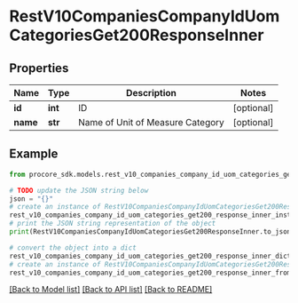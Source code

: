 # RestV10CompaniesCompanyIdUomCategoriesGet200ResponseInner


## Properties

Name | Type | Description | Notes
------------ | ------------- | ------------- | -------------
**id** | **int** | ID | [optional] 
**name** | **str** | Name of Unit of Measure Category | [optional] 

## Example

```python
from procore_sdk.models.rest_v10_companies_company_id_uom_categories_get200_response_inner import RestV10CompaniesCompanyIdUomCategoriesGet200ResponseInner

# TODO update the JSON string below
json = "{}"
# create an instance of RestV10CompaniesCompanyIdUomCategoriesGet200ResponseInner from a JSON string
rest_v10_companies_company_id_uom_categories_get200_response_inner_instance = RestV10CompaniesCompanyIdUomCategoriesGet200ResponseInner.from_json(json)
# print the JSON string representation of the object
print(RestV10CompaniesCompanyIdUomCategoriesGet200ResponseInner.to_json())

# convert the object into a dict
rest_v10_companies_company_id_uom_categories_get200_response_inner_dict = rest_v10_companies_company_id_uom_categories_get200_response_inner_instance.to_dict()
# create an instance of RestV10CompaniesCompanyIdUomCategoriesGet200ResponseInner from a dict
rest_v10_companies_company_id_uom_categories_get200_response_inner_from_dict = RestV10CompaniesCompanyIdUomCategoriesGet200ResponseInner.from_dict(rest_v10_companies_company_id_uom_categories_get200_response_inner_dict)
```
[[Back to Model list]](../README.md#documentation-for-models) [[Back to API list]](../README.md#documentation-for-api-endpoints) [[Back to README]](../README.md)


